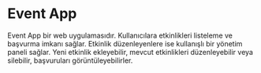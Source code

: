 # Event App

Event App bir web uygulamasıdır. Kullanıcılara etkinlikleri listeleme ve başvurma imkanı sağlar. Etkinlik düzenleyenlere ise kullanışlı bir yönetim paneli sağlar. Yeni etkinlik ekleyebilir, mevcut etkinlikleri düzenleyebilir veya silebilir, başvuruları görüntüleyebilirler.
